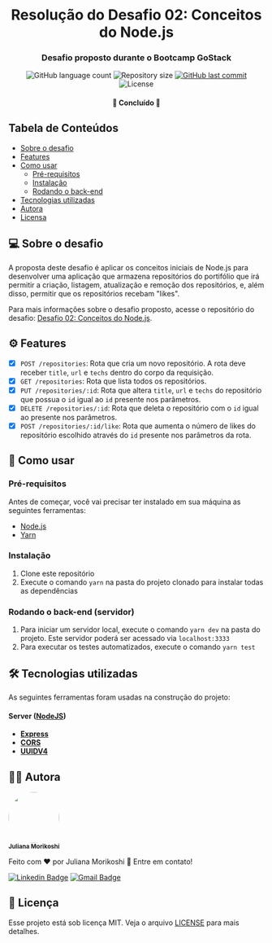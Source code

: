 <h1 align="center">
  Resolução do Desafio 02: Conceitos do Node.js
</h1>

<h3 align="center">
  Desafio proposto durante o Bootcamp GoStack
</h3>

<p align="center">
  <img alt="GitHub language count" src="https://img.shields.io/github/languages/count/Jumori/gostack-desafio-conceitos-nodejs?color=%2304D361">

  <img alt="Repository size" src="https://img.shields.io/github/repo-size/Jumori/gostack-desafio-conceitos-nodejs">

  <a href="https://github.com/Jumori/gostack-desafio-conceitos-nodejs/commits/master">
    <img alt="GitHub last commit" src="https://img.shields.io/github/last-commit/Jumori/gostack-desafio-conceitos-nodejs">
  </a>
    
   <img alt="License" src="https://img.shields.io/badge/license-MIT-brightgreen">
 
</p>

<h4 align="center">
	🚧 Concluído 🚧
</h4>

## Tabela de Conteúdos
<!--ts-->
  * [Sobre o desafio](#-sobre-o-desafio)
  * [Features](#️-features)
  * [Como usar](#-como-usar)
    * [Pré-requisitos](#pré-requisitos)
    * [Instalação](#instalação)
    * [Rodando o back-end](#rodando-o-back-end-servidor)
  * [Tecnologias utilizadas](#-tecnologias-utilizadas)
  * [Autora](#h2-idautora-80autorah2)
  * [Licensa](#h2-idlicensa-77licensah2)
<!--te-->

## 💻 Sobre o desafio
A proposta deste desafio é aplicar os conceitos iniciais de Node.js para desenvolver uma aplicação que armazena repositórios do portifólio que irá permitir a criação, listagem, atualização e remoção dos repositórios, e, além disso, permitir que os repositórios recebam "likes".

Para mais informações sobre o desafio proposto, acesse o repositório do desafio: [Desafio 02: Conceitos do Node.js](https://github.com/rocketseat-education/bootcamp-gostack-desafios/tree/master/desafio-conceitos-nodejs).

## ⚙️ Features
- [x] `POST /repositories`: Rota que cria um novo repositório. A rota deve receber `title`, `url` e `techs` dentro do corpo da requisição.
- [x] `GET /repositories`: Rota que lista todos os repositórios.
- [x] `PUT /repositories/:id`: Rota que altera `title`, `url` e `techs` do repositório que possua o `id` igual ao `id` presente nos parâmetros.
- [x] `DELETE /repositories/:id`: Rota que deleta o repositório com o `id` igual ao presente nos parâmetros.
- [x] `POST /repositories/:id/like`: Rota que aumenta o número de likes do repositório escolhido através do `id` presente nos parâmetros da rota.

## 🚀 Como usar

### Pré-requisitos
Antes de começar, você vai precisar ter instalado em sua máquina as seguintes ferramentas:
* [Node.js](https://nodejs.org/en/)
* [Yarn](https://yarnpkg.com/)

### Instalação
1. Clone este repositório
2. Execute o comando `yarn` na pasta do projeto clonado para instalar todas as dependências

### Rodando o back-end (servidor)
1. Para iniciar um servidor local, execute o comando `yarn dev` na pasta do projeto. Este servidor poderá ser acessado via `localhost:3333`
2. Para executar os testes automatizados, execute o comando `yarn test`

## 🛠 Tecnologias utilizadas
As seguintes ferramentas foram usadas na construção do projeto:

#### **Server**  ([NodeJS](https://nodejs.org/en/))
- **[Express](https://expressjs.com/)**
- **[CORS](https://expressjs.com/en/resources/middleware/cors.html)**
- **[UUIDV4](https://www.npmjs.com/package/uuidv4)**

  
## 🦸‍♀️ Autora
<img style="border-radius: 50%;" src="https://avatars1.githubusercontent.com/u/44618499?s=400&u=691cddb486d4b665417d25d8a575e508d6ef9563&v=4" width="100px;" alt=""/>
<br />
<sub><b>Juliana Morikoshi</b></sub>

Feito com ❤️ por Juliana Morikoshi 👋 Entre em contato!

[![Linkedin Badge](https://img.shields.io/badge/-Juliana-blue?style=flat-square&logo=Linkedin&logoColor=white&link=https://www.linkedin.com/in/julianamorikoshi/)](https://www.linkedin.com/in/julianamorikoshi/) 
[![Gmail Badge](https://img.shields.io/badge/-julianamorikoshi@gmail.com-c14438?style=flat-square&logo=Gmail&logoColor=white&link=mailto:julianamorikoshi@gmail.com)](mailto:julianamorikoshi@gmail.com)

## 📝 Licença
Esse projeto está sob licença MIT. Veja o arquivo [LICENSE](LICENSE) para mais detalhes.